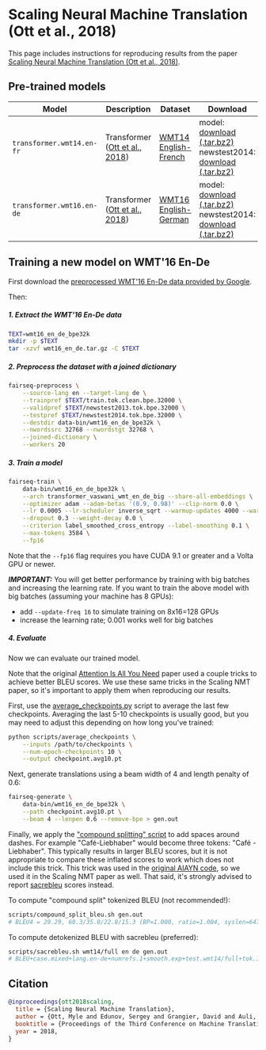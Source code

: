 # Scaling Neural Machine Translation (Ott et al., 2018)

This page includes instructions for reproducing results from the paper [Scaling Neural Machine Translation (Ott et al., 2018)](https://arxiv.org/abs/1806.00187).

## Pre-trained models

Model | Description | Dataset | Download
---|---|---|---
`transformer.wmt14.en-fr` | Transformer <br> ([Ott et al., 2018](https://arxiv.org/abs/1806.00187)) | [WMT14 English-French](http://statmt.org/wmt14/translation-task.html#Download) | model: <br> [download (.tar.bz2)](https://dl.fbaipublicfiles.com/fairseq/models/wmt14.en-fr.joined-dict.transformer.tar.bz2) <br> newstest2014: <br> [download (.tar.bz2)](https://dl.fbaipublicfiles.com/fairseq/data/wmt14.en-fr.joined-dict.newstest2014.tar.bz2)
`transformer.wmt16.en-de` | Transformer <br> ([Ott et al., 2018](https://arxiv.org/abs/1806.00187)) | [WMT16 English-German](https://drive.google.com/uc?export=download&id=0B_bZck-ksdkpM25jRUN2X2UxMm8) | model: <br> [download (.tar.bz2)](https://dl.fbaipublicfiles.com/fairseq/models/wmt16.en-de.joined-dict.transformer.tar.bz2) <br> newstest2014: <br> [download (.tar.bz2)](https://dl.fbaipublicfiles.com/fairseq/data/wmt16.en-de.joined-dict.newstest2014.tar.bz2)

## Training a new model on WMT'16 En-De

First download the [preprocessed WMT'16 En-De data provided by Google](https://drive.google.com/uc?export=download&id=0B_bZck-ksdkpM25jRUN2X2UxMm8).

Then:

##### 1. Extract the WMT'16 En-De data
```bash
TEXT=wmt16_en_de_bpe32k
mkdir -p $TEXT
tar -xzvf wmt16_en_de.tar.gz -C $TEXT
```

##### 2. Preprocess the dataset with a joined dictionary
```bash
fairseq-preprocess \
    --source-lang en --target-lang de \
    --trainpref $TEXT/train.tok.clean.bpe.32000 \
    --validpref $TEXT/newstest2013.tok.bpe.32000 \
    --testpref $TEXT/newstest2014.tok.bpe.32000 \
    --destdir data-bin/wmt16_en_de_bpe32k \
    --nwordssrc 32768 --nwordstgt 32768 \
    --joined-dictionary \
    --workers 20
```

##### 3. Train a model
```bash
fairseq-train \
    data-bin/wmt16_en_de_bpe32k \
    --arch transformer_vaswani_wmt_en_de_big --share-all-embeddings \
    --optimizer adam --adam-betas '(0.9, 0.98)' --clip-norm 0.0 \
    --lr 0.0005 --lr-scheduler inverse_sqrt --warmup-updates 4000 --warmup-init-lr 1e-07 \
    --dropout 0.3 --weight-decay 0.0 \
    --criterion label_smoothed_cross_entropy --label-smoothing 0.1 \
    --max-tokens 3584 \
    --fp16
```

Note that the `--fp16` flag requires you have CUDA 9.1 or greater and a Volta GPU or newer.

***IMPORTANT:*** You will get better performance by training with big batches and
increasing the learning rate. If you want to train the above model with big batches
(assuming your machine has 8 GPUs):
- add `--update-freq 16` to simulate training on 8x16=128 GPUs
- increase the learning rate; 0.001 works well for big batches

##### 4. Evaluate

Now we can evaluate our trained model.

Note that the original [Attention Is All You Need](https://arxiv.org/abs/1706.03762)
paper used a couple tricks to achieve better BLEU scores. We use these same tricks in
the Scaling NMT paper, so it's important to apply them when reproducing our results.

First, use the [average_checkpoints.py](/scripts/average_checkpoints.py) script to
average the last few checkpoints. Averaging the last 5-10 checkpoints is usually
good, but you may need to adjust this depending on how long you've trained:
```bash
python scripts/average_checkpoints \
    --inputs /path/to/checkpoints \
    --num-epoch-checkpoints 10 \
    --output checkpoint.avg10.pt
```

Next, generate translations using a beam width of 4 and length penalty of 0.6:
```bash
fairseq-generate \
    data-bin/wmt16_en_de_bpe32k \
    --path checkpoint.avg10.pt \
    --beam 4 --lenpen 0.6 --remove-bpe > gen.out
```

Finally, we apply the ["compound splitting" script](/scripts/compound_split_bleu.sh) to
add spaces around dashes. For example "Café-Liebhaber" would become three tokens:
"Café - Liebhaber". This typically results in larger BLEU scores, but it is not
appropriate to compare these inflated scores to work which does not include this trick.
This trick was used in the [original AIAYN code](https://github.com/tensorflow/tensor2tensor/blob/fc9335c0203685cbbfe2b30c92db4352d8f60779/tensor2tensor/utils/get_ende_bleu.sh),
so we used it in the Scaling NMT paper as well. That said, it's strongly advised to
report [sacrebleu](https://github.com/mjpost/sacrebleu) scores instead.

To compute "compound split" tokenized BLEU (not recommended!):
```bash
scripts/compound_split_bleu.sh gen.out
# BLEU4 = 29.29, 60.3/35.0/22.8/15.3 (BP=1.000, ratio=1.004, syslen=64763, reflen=64496)
```

To compute detokenized BLEU with sacrebleu (preferred):
```bash
scripts/sacrebleu.sh wmt14/full en de gen.out
# BLEU+case.mixed+lang.en-de+numrefs.1+smooth.exp+test.wmt14/full+tok.13a+version.1.4.3 = 28.6 59.3/34.3/22.1/14.9 (BP = 1.000 ratio = 1.016 hyp_len = 63666 ref_len = 62688)
```

## Citation

```bibtex
@inproceedings{ott2018scaling,
  title = {Scaling Neural Machine Translation},
  author = {Ott, Myle and Edunov, Sergey and Grangier, David and Auli, Michael},
  booktitle = {Proceedings of the Third Conference on Machine Translation (WMT)},
  year = 2018,
}
```
